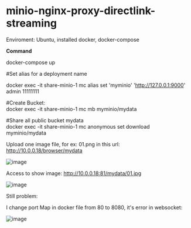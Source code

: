 # minio-nginx-proxy-directlink-streaming

Enviroment: Ubuntu, installed docker, docker-compose

**Command**

docker-compose up 

#Set alias for a deployment name  

docker exec -it share-minio-1 mc alias set 'myminio' 'http://127.0.0.1:9000' admin 11111111  

#Create Bucket:  
docker exec -it share-minio-1 mc mb myminio/mydata  

#Share all public bucket mydata  
docker exec -it share-minio-1 mc anonymous set download myminio/mydata  

Upload one image file, for ex: 01.png in this url:  
http://10.0.0.18/browser/mydata  

![image](https://github.com/dungla2011/minio-nginx-proxy-directlink-streaming/assets/7878963/76348ee4-5cd9-4e21-b4ee-60f60e78a664)



Access to show image: http://10.0.0.18:81/mydata/01.jpg   


![image](https://github.com/dungla2011/minio-nginx-proxy-directlink-streaming/assets/7878963/40e6f2fd-3a06-498c-b05d-9eb228175a46)


Still problem:  

I change port Map in docker file from 80 to 8080, it's error in websocket:  

![image](https://github.com/dungla2011/minio-nginx-proxy-directlink-streaming/assets/7878963/30968be7-a2cc-42e4-8217-92297bea450d)





